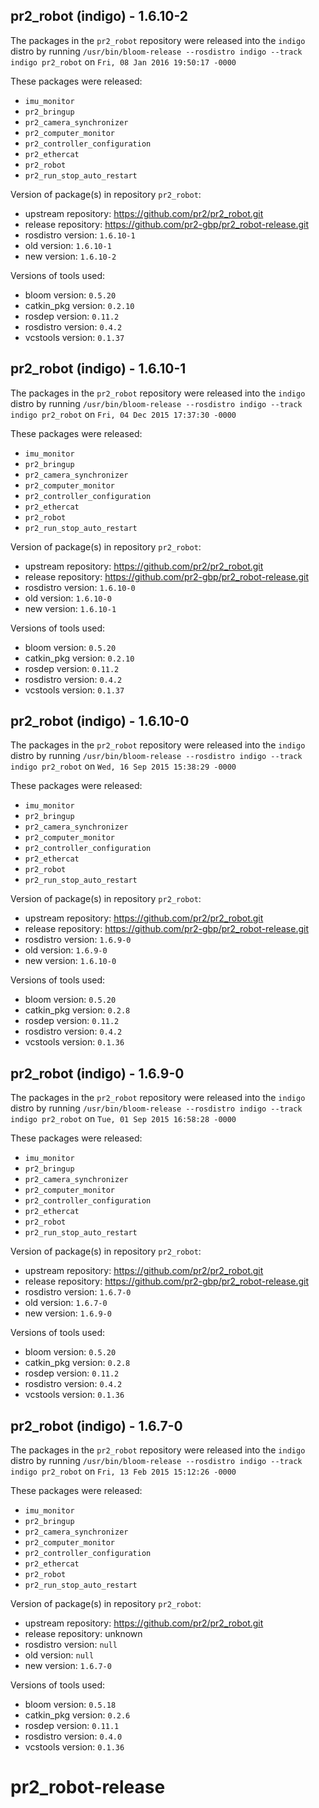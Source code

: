 ## pr2_robot (indigo) - 1.6.10-2

The packages in the `pr2_robot` repository were released into the `indigo` distro by running `/usr/bin/bloom-release --rosdistro indigo --track indigo pr2_robot` on `Fri, 08 Jan 2016 19:50:17 -0000`

These packages were released:
- `imu_monitor`
- `pr2_bringup`
- `pr2_camera_synchronizer`
- `pr2_computer_monitor`
- `pr2_controller_configuration`
- `pr2_ethercat`
- `pr2_robot`
- `pr2_run_stop_auto_restart`

Version of package(s) in repository `pr2_robot`:
- upstream repository: https://github.com/pr2/pr2_robot.git
- release repository: https://github.com/pr2-gbp/pr2_robot-release.git
- rosdistro version: `1.6.10-1`
- old version: `1.6.10-1`
- new version: `1.6.10-2`

Versions of tools used:
- bloom version: `0.5.20`
- catkin_pkg version: `0.2.10`
- rosdep version: `0.11.2`
- rosdistro version: `0.4.2`
- vcstools version: `0.1.37`


## pr2_robot (indigo) - 1.6.10-1

The packages in the `pr2_robot` repository were released into the `indigo` distro by running `/usr/bin/bloom-release --rosdistro indigo --track indigo pr2_robot` on `Fri, 04 Dec 2015 17:37:30 -0000`

These packages were released:
- `imu_monitor`
- `pr2_bringup`
- `pr2_camera_synchronizer`
- `pr2_computer_monitor`
- `pr2_controller_configuration`
- `pr2_ethercat`
- `pr2_robot`
- `pr2_run_stop_auto_restart`

Version of package(s) in repository `pr2_robot`:
- upstream repository: https://github.com/pr2/pr2_robot.git
- release repository: https://github.com/pr2-gbp/pr2_robot-release.git
- rosdistro version: `1.6.10-0`
- old version: `1.6.10-0`
- new version: `1.6.10-1`

Versions of tools used:
- bloom version: `0.5.20`
- catkin_pkg version: `0.2.10`
- rosdep version: `0.11.2`
- rosdistro version: `0.4.2`
- vcstools version: `0.1.37`


## pr2_robot (indigo) - 1.6.10-0

The packages in the `pr2_robot` repository were released into the `indigo` distro by running `/usr/bin/bloom-release --rosdistro indigo --track indigo pr2_robot` on `Wed, 16 Sep 2015 15:38:29 -0000`

These packages were released:
- `imu_monitor`
- `pr2_bringup`
- `pr2_camera_synchronizer`
- `pr2_computer_monitor`
- `pr2_controller_configuration`
- `pr2_ethercat`
- `pr2_robot`
- `pr2_run_stop_auto_restart`

Version of package(s) in repository `pr2_robot`:
- upstream repository: https://github.com/pr2/pr2_robot.git
- release repository: https://github.com/pr2-gbp/pr2_robot-release.git
- rosdistro version: `1.6.9-0`
- old version: `1.6.9-0`
- new version: `1.6.10-0`

Versions of tools used:
- bloom version: `0.5.20`
- catkin_pkg version: `0.2.8`
- rosdep version: `0.11.2`
- rosdistro version: `0.4.2`
- vcstools version: `0.1.36`


## pr2_robot (indigo) - 1.6.9-0

The packages in the `pr2_robot` repository were released into the `indigo` distro by running `/usr/bin/bloom-release --rosdistro indigo --track indigo pr2_robot` on `Tue, 01 Sep 2015 16:58:28 -0000`

These packages were released:
- `imu_monitor`
- `pr2_bringup`
- `pr2_camera_synchronizer`
- `pr2_computer_monitor`
- `pr2_controller_configuration`
- `pr2_ethercat`
- `pr2_robot`
- `pr2_run_stop_auto_restart`

Version of package(s) in repository `pr2_robot`:
- upstream repository: https://github.com/pr2/pr2_robot.git
- release repository: https://github.com/pr2-gbp/pr2_robot-release.git
- rosdistro version: `1.6.7-0`
- old version: `1.6.7-0`
- new version: `1.6.9-0`

Versions of tools used:
- bloom version: `0.5.20`
- catkin_pkg version: `0.2.8`
- rosdep version: `0.11.2`
- rosdistro version: `0.4.2`
- vcstools version: `0.1.36`


## pr2_robot (indigo) - 1.6.7-0

The packages in the `pr2_robot` repository were released into the `indigo` distro by running `/usr/bin/bloom-release --rosdistro indigo --track indigo pr2_robot` on `Fri, 13 Feb 2015 15:12:26 -0000`

These packages were released:
- `imu_monitor`
- `pr2_bringup`
- `pr2_camera_synchronizer`
- `pr2_computer_monitor`
- `pr2_controller_configuration`
- `pr2_ethercat`
- `pr2_robot`
- `pr2_run_stop_auto_restart`

Version of package(s) in repository `pr2_robot`:
- upstream repository: https://github.com/pr2/pr2_robot.git
- release repository: unknown
- rosdistro version: `null`
- old version: `null`
- new version: `1.6.7-0`

Versions of tools used:
- bloom version: `0.5.18`
- catkin_pkg version: `0.2.6`
- rosdep version: `0.11.1`
- rosdistro version: `0.4.0`
- vcstools version: `0.1.36`


# pr2_robot-release
